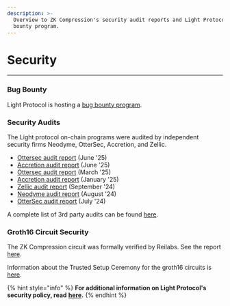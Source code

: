 ```yaml
---
description: >-
  Overview to ZK Compression's security audit reports and Light Protocol's bug
  bounty program.
---
```


# Security

***

### Bug Bounty

Light Protocol is hosting a [bug bounty program](https://immunefi.com/bug-bounty/light-protocol/information/).

### Security Audits

The Light protocol on-chain programs were audited by independent security firms Neodyme, OtterSec, Accretion, and Zellic.

* [Ottersec audit report](https://github.com/Lightprotocol/light-protocol/blob/main/audits/ottersec_refactor_audit_final_06-2025.pdf) (June '25)
* [Accretion audit report](https://github.com/Lightprotocol/light-protocol/blob/main/audits/accretion-pinocchio-audit-06-2025.pdf) (June '25)
* [Ottersec audit report](https://github.com/Lightprotocol/light-protocol/blob/main/audits/ottersec_zerocopy_audit_03-2025.pdf) (March '25)
* [Accretion audit report](https://github.com/Lightprotocol/light-protocol/blob/main/audits/accretion_v1_update_audit.pdf) (January '25)
* [Zellic audit report](https://github.com/Lightprotocol/light-protocol/blob/main/audits/zellic_v1_audit.pdf) (September '24)
* [Neodyme audit report](https://github.com/Lightprotocol/light-protocol/blob/main/audits/neodyme_v1_audit.pdf) (August '24)&#x20;
* [OtterSec audit report](https://github.com/Lightprotocol/light-protocol/blob/main/audits/ottersec_v1_audit.pdf) (July '24)

A complete list of 3rd party audits can be found [here](https://github.com/Lightprotocol/light-protocol/tree/main/audits).

### Groth16 Circuit Security

The ZK Compression circuit was formally verified by Reilabs. See the report [here](https://github.com/Lightprotocol/light-protocol/blob/main/audits/reilabs_circuits_formal_verification_report.pdf).

Information about the Trusted Setup Ceremony for the groth16 circuits is [here](https://github.com/Lightprotocol/gnark-mt-setup/blob/main/README.md).

{% hint style="info" %}
**For additional information on Light Protocol's security policy, read** [**here**](https://github.com/Lightprotocol/light-protocol/blob/main/SECURITY.md)**.**&#x20;
{% endhint %}
